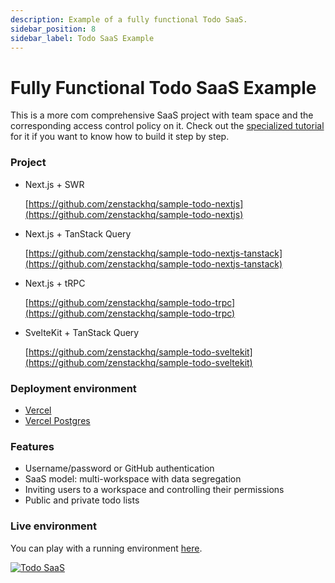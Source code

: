 ```yaml
---
description: Example of a fully functional Todo SaaS.
sidebar_position: 8
sidebar_label: Todo SaaS Example
---
```


# Fully Functional Todo SaaS Example

This is a more com comprehensive SaaS project with team space and the corresponding access control policy on it. Check out the [specialized tutorial](/blog/saas-demo) for it if you want to know how to build it step by step.

### Project

- Next.js + SWR

    [https://github.com/zenstackhq/sample-todo-nextjs](https://github.com/zenstackhq/sample-todo-nextjs)

- Next.js + TanStack Query

    [https://github.com/zenstackhq/sample-todo-nextjs-tanstack](https://github.com/zenstackhq/sample-todo-nextjs-tanstack)

- Next.js + tRPC

    [https://github.com/zenstackhq/sample-todo-trpc](https://github.com/zenstackhq/sample-todo-trpc)

- SvelteKit + TanStack Query

    [https://github.com/zenstackhq/sample-todo-sveltekit](https://github.com/zenstackhq/sample-todo-sveltekit)

### Deployment environment

-   [Vercel](https://vercel.com)
-   [Vercel Postgres](https://vercel.com/docs/storage/vercel-postgres)

### Features

-   Username/password or GitHub authentication
-   SaaS model: multi-workspace with data segregation
-   Inviting users to a workspace and controlling their permissions
-   Public and private todo lists

### Live environment

You can play with a running environment [here](https://zenstack-todo.vercel.app/).

[![Todo SaaS](/img/collaborative-todo.png)](https://zenstack-todo.vercel.app/)
